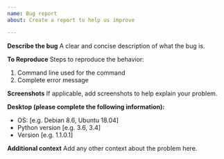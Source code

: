 ```yaml
---
name: Bug report
about: Create a report to help us improve

---
```


**Describe the bug**
A clear and concise description of what the bug is.

**To Reproduce**
Steps to reproduce the behavior:
1. Command line used for the command
2. Complete error message

**Screenshots**
If applicable, add screenshots to help explain your problem.

**Desktop (please complete the following information):**
 - OS: [e.g. Debian 8.6, Ubuntu 18.04]
 - Python version [e.g. 3.6, 3.4]
 - Version [e.g. 1.1.0.1]

**Additional context**
Add any other context about the problem here.
